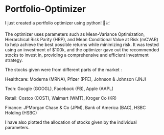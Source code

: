 # Portfolio-Optimizer
I just created a portfolio optimizer using python! 🐍📈

The optimizer uses parameters such as Mean-Variance Optimization, Hierarchical Risk Parity (HRP), and Mean Conditional Value at Risk (mCVAR) to help achieve the best possible returns while minimizing risk. It was tested using an investment of $100k, and the optimizer gave out the recommended stocks to invest in, providing a comprehensive and efficient investment strategy. 



The stocks given were from different parts of the market :

Healthcare: Moderna (MRNA), Pfizer (PFE), Johnson & Johnson (JNJ)

Tech: Google (GOOGL), Facebook (FB), Apple (AAPL)

Retail: Costco (COST), Walmart (WMT), Kroger Co (KR)

Finance: JPMorgan Chase & Co (JPM), Bank of America (BAC), HSBC Holding (HSBC)



I have also plotted the allocation of stocks given by the individual parameters.